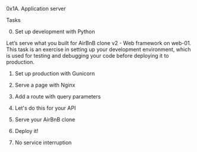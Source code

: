 0x1A. Application server

Tasks

0. Set up development with Python

Let’s serve what you built for AirBnB clone v2 - Web framework on web-01. This task is an exercise in setting up your development environment, which is used for testing and debugging your code before deploying it to production.
1. Set up production with Gunicorn

2. Serve a page with Nginx

3. Add a route with query parameters

4. Let's do this for your API

5. Serve your AirBnB clone

6. Deploy it!

7. No service interruption
